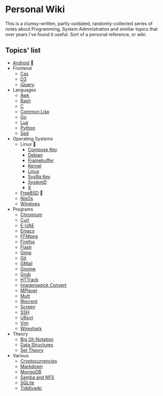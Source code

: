# Personal Wiki

This is a clumsy-written, partly outdated, randomly-collected series of notes about Programming, System Administration and similiar topics that over years I've found it useful. Sort of a personal reference, or wiki.

## Topics' list

+ [Android](android/Android.md) :iphone:
+ Frontend
	+ [Css](frontend/Css.md)
	+ [D3](frontend/d3.md)
	+ [jQuery](frontend/jQuery.md)
+ Languages
	+ [Awk](languages/Awk.md)
	+ [Bash](languages/Bash.md)
	+ [C](languages/C.md)
	+ [Common Lisp](languages/Common_Lisp.md)
	+ [Go](languages/Go.md)
	+ [Lua](languages/Lua.md)
	+ [Python](languages/Python.md)
	+ [Sed](languages/Sed.md)
+ Operating Systems
	+ Linux :penguin:
		+ [Compose Key](operating_systems/linux/Compose_Key.md)
		+ [Debian](operating_systems/linux/Debian.md)
		+ [Framebuffer](operating_systems/linux/Framebuffer.md)
		+ [Kernel](operating_systems/linux/Kernel.md)
		+ [Linux](operating_systems/linux/Linux.md)
		+ [SysRq Key](operating_systems/linux/Sysrq_key.md)
		+ [SystemD](operating_systems/linux/SystemD.md)
		+ [X](operating_systems/linux/X.md)
	+ [FreeBSD](operating_systems/FreeBSD.md) :imp:
	+ [NixOs](operating_systems/NixOs.md)
	+ [Windows](operating_systems/Windows.md)
+ Programs
	+ [Chromium](programs/Chromium.md)
	+ [Curl](programs/Curl.md)
	+ [E-UAE](programs/E-Uae.md)
	+ [Emacs](programs/Emacs.md)
	+ [FFMpeg](programs/Ffmpeg.md)
	+ [Firefox](programs/Firefox.md)
	+ [Flash](programs/Flash.md)
	+ [Gimp](programs/Gimp.md)
	+ [Git](programs/Git.md)
	+ [GMail](programs/GMail.md)
	+ [Gnome](programs/Gnome.md)
	+ [Grub](programs/Grub.md)
	+ [HTTrack](programs/HTTrack.md)
	+ [Imagemagick Convert](programs/Imagemagick-convert.md)
	+ [MPlayer](programs/MPlayer.md)
	+ [Mutt](programs/Mutt.md)
	+ [Rtorrent](programs/Rtorrent.md)
	+ [Screen](programs/Screen.md)
	+ [SSH](programs/Ssh.md)
	+ [URxvt](programs/URxvt.md)
	+ [Vim](programs/Vim.md)
	+ [Wireshark](programs/Wireshark.md)
+ Theory
	+ [Big Oh Notation](theory/Big_Oh_Notation.md)
	+ [Data Structures](theory/Data_Structures.md)
	+ [Set Theory](theory/Set_Theory.md)
+ Various
	+ [Cryptocurrencies](various/Cryptocurrencies.md)
	+ [Markdown](various/Markdown.md)
	+ [MongoDB](various/Mongodb.md)
	+ [Samba and NFS](various/Samba_and_Nfs.md)
	+ [SQLite](various/SQLite.md)
	+ [Tiddlywiki](various/Tiddlywiki)
